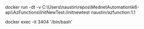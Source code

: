 docker run -dt -v C:\Users\naustin\repos\MednetAutomation\k6-api\AzFunctions\InitNewTest:/initnewtest naustin/azfunction:1.1

docker exec -it 3404 '/bin/bash'